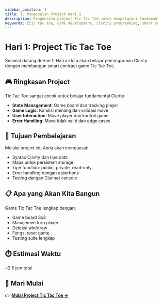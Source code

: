 ```yaml
---
sidebar_position: 1
title: 1. Pengenalan Project Hari 1
description: Pengenalan project Tic Tac Toe untuk mempelajari fundamental Clarity programming - state management, game logic, dan testing
keywords: [tic tac toe, game development, clarity programming, smart contract game, state management, hands-on learning]
---
```


# Hari 1: Project Tic Tac Toe

Selamat datang di Hari 1! Hari ini kita akan belajar pemrograman Clarity dengan membangun smart contract game Tic Tac Toe.

## 🎮 Ringkasan Project

Tic Tac Toe sangat cocok untuk belajar fundamental Clarity:

- **State Management**: Game board dan tracking player
- **Game Logic**: Kondisi menang dan validasi move  
- **User Interaction**: Move player dan kontrol game
- **Error Handling**: Move tidak valid dan edge cases

## 🎯 Tujuan Pembelajaran

Melalui project ini, Anda akan menguasai:

- Syntax Clarity dan tipe data
- Maps untuk persistent storage
- Tipe function: public, private, read-only
- Error handling dengan assertions
- Testing dengan Clarinet console

## 📋 Apa yang Akan Kita Bangun

Game Tic Tac Toe lengkap dengan:
- Game board 3x3
- Manajemen turn player
- Deteksi win/draw
- Fungsi reset game
- Testing suite lengkap

## ⏱️ Estimasi Waktu
~2.5 jam total

## 🚀 Mari Mulai

👉 **[Mulai Project Tic Tac Toe →](./tic-tac-toe-project.md)**